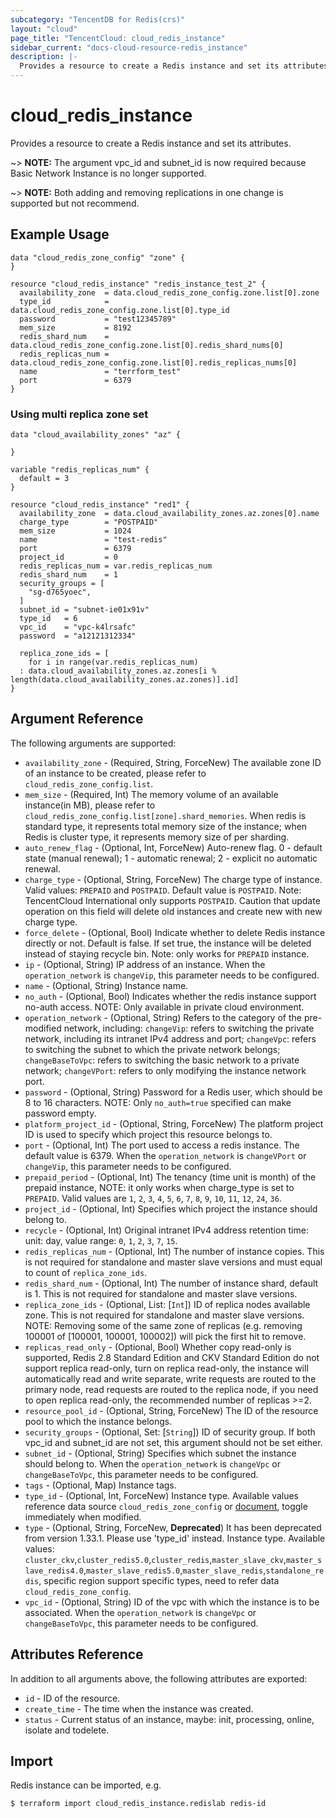 ```yaml
---
subcategory: "TencentDB for Redis(crs)"
layout: "cloud"
page_title: "TencentCloud: cloud_redis_instance"
sidebar_current: "docs-cloud-resource-redis_instance"
description: |-
  Provides a resource to create a Redis instance and set its attributes.
---
```


# cloud_redis_instance

Provides a resource to create a Redis instance and set its attributes.

~> **NOTE:** The argument vpc_id and subnet_id is now required because Basic Network Instance is no longer supported.

~> **NOTE:** Both adding and removing replications in one change is supported but not recommend.

## Example Usage

```hcl
data "cloud_redis_zone_config" "zone" {
}

resource "cloud_redis_instance" "redis_instance_test_2" {
  availability_zone  = data.cloud_redis_zone_config.zone.list[0].zone
  type_id            = data.cloud_redis_zone_config.zone.list[0].type_id
  password           = "test12345789"
  mem_size           = 8192
  redis_shard_num    = data.cloud_redis_zone_config.zone.list[0].redis_shard_nums[0]
  redis_replicas_num = data.cloud_redis_zone_config.zone.list[0].redis_replicas_nums[0]
  name               = "terrform_test"
  port               = 6379
}
```

### Using multi replica zone set

```hcl
data "cloud_availability_zones" "az" {

}

variable "redis_replicas_num" {
  default = 3
}

resource "cloud_redis_instance" "red1" {
  availability_zone  = data.cloud_availability_zones.az.zones[0].name
  charge_type        = "POSTPAID"
  mem_size           = 1024
  name               = "test-redis"
  port               = 6379
  project_id         = 0
  redis_replicas_num = var.redis_replicas_num
  redis_shard_num    = 1
  security_groups = [
    "sg-d765yoec",
  ]
  subnet_id = "subnet-ie01x91v"
  type_id   = 6
  vpc_id    = "vpc-k4lrsafc"
  password  = "a12121312334"

  replica_zone_ids = [
    for i in range(var.redis_replicas_num)
  : data.cloud_availability_zones.az.zones[i % length(data.cloud_availability_zones.az.zones)].id]
}
```

## Argument Reference

The following arguments are supported:

* `availability_zone` - (Required, String, ForceNew) The available zone ID of an instance to be created, please refer to `cloud_redis_zone_config.list`.
* `mem_size` - (Required, Int) The memory volume of an available instance(in MB), please refer to `cloud_redis_zone_config.list[zone].shard_memories`. When redis is standard type, it represents total memory size of the instance; when Redis is cluster type, it represents memory size of per sharding.
* `auto_renew_flag` - (Optional, Int, ForceNew) Auto-renew flag. 0 - default state (manual renewal); 1 - automatic renewal; 2 - explicit no automatic renewal.
* `charge_type` - (Optional, String, ForceNew) The charge type of instance. Valid values: `PREPAID` and `POSTPAID`. Default value is `POSTPAID`. Note: TencentCloud International only supports `POSTPAID`. Caution that update operation on this field will delete old instances and create new with new charge type.
* `force_delete` - (Optional, Bool) Indicate whether to delete Redis instance directly or not. Default is false. If set true, the instance will be deleted instead of staying recycle bin. Note: only works for `PREPAID` instance.
* `ip` - (Optional, String) IP address of an instance. When the `operation_network` is `changeVip`, this parameter needs to be configured.
* `name` - (Optional, String) Instance name.
* `no_auth` - (Optional, Bool) Indicates whether the redis instance support no-auth access. NOTE: Only available in private cloud environment.
* `operation_network` - (Optional, String) Refers to the category of the pre-modified network, including: `changeVip`: refers to switching the private network, including its intranet IPv4 address and port; `changeVpc`: refers to switching the subnet to which the private network belongs; `changeBaseToVpc`: refers to switching the basic network to a private network; `changeVPort`: refers to only modifying the instance network port.
* `password` - (Optional, String) Password for a Redis user, which should be 8 to 16 characters. NOTE: Only `no_auth=true` specified can make password empty.
* `platform_project_id` - (Optional, String, ForceNew) The platform project ID is used to specify which project this resource belongs to.
* `port` - (Optional, Int) The port used to access a redis instance. The default value is 6379. When the `operation_network` is `changeVPort` or `changeVip`, this parameter needs to be configured.
* `prepaid_period` - (Optional, Int) The tenancy (time unit is month) of the prepaid instance, NOTE: it only works when charge_type is set to `PREPAID`. Valid values are `1`, `2`, `3`, `4`, `5`, `6`, `7`, `8`, `9`, `10`, `11`, `12`, `24`, `36`.
* `project_id` - (Optional, Int) Specifies which project the instance should belong to.
* `recycle` - (Optional, Int) Original intranet IPv4 address retention time: unit: day, value range: `0`, `1`, `2`, `3`, `7`, `15`.
* `redis_replicas_num` - (Optional, Int) The number of instance copies. This is not required for standalone and master slave versions and must equal to count of `replica_zone_ids`.
* `redis_shard_num` - (Optional, Int) The number of instance shard, default is 1. This is not required for standalone and master slave versions.
* `replica_zone_ids` - (Optional, List: [`Int`]) ID of replica nodes available zone. This is not required for standalone and master slave versions. NOTE: Removing some of the same zone of replicas (e.g. removing 100001 of [100001, 100001, 100002]) will pick the first hit to remove.
* `replicas_read_only` - (Optional, Bool) Whether copy read-only is supported, Redis 2.8 Standard Edition and CKV Standard Edition do not support replica read-only, turn on replica read-only, the instance will automatically read and write separate, write requests are routed to the primary node, read requests are routed to the replica node, if you need to open replica read-only, the recommended number of replicas >=2.
* `resource_pool_id` - (Optional, String, ForceNew) The ID of the resource pool to which the instance belongs.
* `security_groups` - (Optional, Set: [`String`]) ID of security group. If both vpc_id and subnet_id are not set, this argument should not be set either.
* `subnet_id` - (Optional, String) Specifies which subnet the instance should belong to. When the `operation_network` is `changeVpc` or `changeBaseToVpc`, this parameter needs to be configured.
* `tags` - (Optional, Map) Instance tags.
* `type_id` - (Optional, Int, ForceNew) Instance type. Available values reference data source `cloud_redis_zone_config` or [document](https://intl.cloud.tencent.com/document/product/239/32069), toggle immediately when modified.
* `type` - (Optional, String, ForceNew, **Deprecated**) It has been deprecated from version 1.33.1. Please use 'type_id' instead. Instance type. Available values: `cluster_ckv`,`cluster_redis5.0`,`cluster_redis`,`master_slave_ckv`,`master_slave_redis4.0`,`master_slave_redis5.0`,`master_slave_redis`,`standalone_redis`, specific region support specific types, need to refer data `cloud_redis_zone_config`.
* `vpc_id` - (Optional, String) ID of the vpc with which the instance is to be associated. When the `operation_network` is `changeVpc` or `changeBaseToVpc`, this parameter needs to be configured.

## Attributes Reference

In addition to all arguments above, the following attributes are exported:

* `id` - ID of the resource.
* `create_time` - The time when the instance was created.
* `status` - Current status of an instance, maybe: init, processing, online, isolate and todelete.


## Import

Redis instance can be imported, e.g.

```
$ terraform import cloud_redis_instance.redislab redis-id
```

